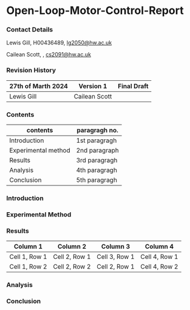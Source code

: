 # Open-Loop-Motor-Control-Report
### Contact Details
Lewis Gill, H00436489, lg2050@hw.ac.uk 

Cailean Scott, , cs2091@hw.ac.uk

### Revision History

| 27th of Marth 2024 | Version 1     | Final Draft   |              
| -------------      | ------------- | ------------- | 
| Lewis Gill         | Cailean Scott |               | 
### Contents

| contents            | paragragh no. |          
| -------------       | ------------- |
| Introduction        | 1st paragragh | 
| Experimental method | 2nd paragraph |
| Results             | 3rd paragragh |
| Analysis            | 4th paragragh |
| Conclusion          | 5th paragragh |
### Introduction

### Experimental Method

### Results 
| Column 1      | Column 2      | Column 3      | Column 4      |             
| ------------- | ------------- | ------------- | ------------- |
| Cell 1, Row 1 | Cell 2, Row 1 | Cell 3, Row 1 | Cell 4, Row 1 |
| Cell 1, Row 2 | Cell 2, Row 2 | Cell 2, Row 1 | Cell 4, Row 2 |
### Analysis

### Conclusion
